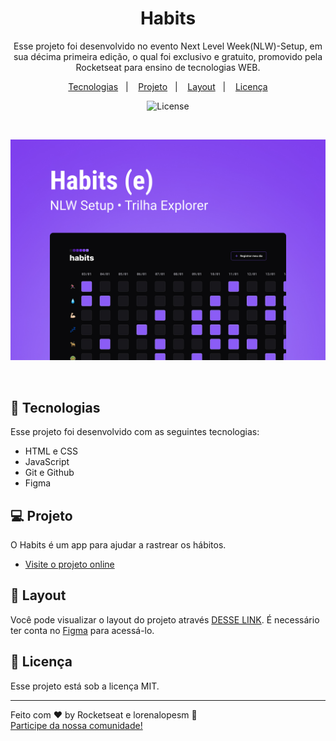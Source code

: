 <h1 align="center">Habits</h1>

<p align="center">
Esse projeto foi desenvolvido no evento Next Level Week(NLW)-Setup, em sua décima primeira edição, o qual foi exclusivo e gratuito, promovido pela Rocketseat para ensino de tecnologias WEB.
</p>

<p align="center">
  <a href="#-tecnologias">Tecnologias</a>&nbsp;&nbsp;&nbsp;|&nbsp;&nbsp;&nbsp;
  <a href="#-projeto">Projeto</a>&nbsp;&nbsp;&nbsp;|&nbsp;&nbsp;&nbsp;
  <a href="#-layout">Layout</a>&nbsp;&nbsp;&nbsp;|&nbsp;&nbsp;&nbsp;
  <a href="#memo-licença">Licença</a>
</p>

<p align="center">
  <img alt="License" src="https://img.shields.io/static/v1?label=license&message=MIT&color=49AA26&labelColor=000000">
</p>
<br>

<p align="center">
  <img alt="Projeto Habits" src=".github/preview.jpg" widht="100%">
</p>

<br>


## 🚀 Tecnologias

Esse projeto foi desenvolvido com as seguintes tecnologias:

- HTML e CSS
- JavaScript
- Git e Github
- Figma

## 💻 Projeto

O Habits é um app para ajudar a rastrear os hábitos.

- [Visite o projeto online](https://lorenalopesm.github.io/nlw-setup/)

## 🔖 Layout

Você pode visualizar o layout do projeto através [DESSE LINK](https://www.figma.com/file/v8iXuyMFounvTvGvVgD2ME/Habits-(e)-(Community)?node-id=6%3A910&t=GerAiSsiFiKmaEvZ-0). É necessário ter conta no [Figma](https://figma.com) para acessá-lo.

## :memo: Licença

Esse projeto está sob a licença MIT.

---

Feito com ♥ by Rocketseat e lorenalopesm :wave: 
<br>
[Participe da nossa comunidade!](https://discord.gg/rocketseat)